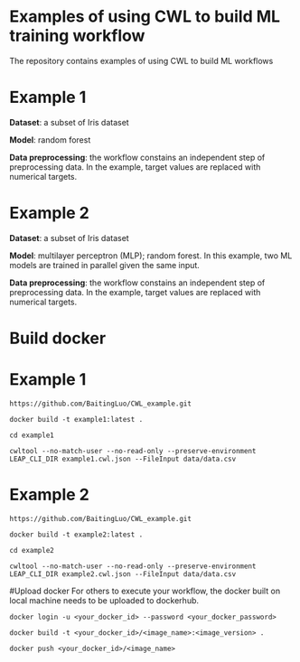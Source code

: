 # Examples of using CWL to build ML training workflow
The repository contains examples of using CWL to build ML workflows

# Example 1
**Dataset**: a subset of Iris dataset

**Model**: random forest

**Data preprocessing**: the workflow constains an independent step of preprocessing data. In the example, target values are replaced with numerical targets. 

# Example 2
**Dataset**: a subset of Iris dataset

**Model**: multilayer perceptron (MLP); random forest. In this example, two ML models are trained in parallel given the same input.

**Data preprocessing**: the workflow constains an independent step of preprocessing data. In the example, target values are replaced with numerical targets. 

# Build docker
# Example 1
```
https://github.com/BaitingLuo/CWL_example.git

docker build -t example1:latest .

cd example1

cwltool --no-match-user --no-read-only --preserve-environment LEAP_CLI_DIR example1.cwl.json --FileInput data/data.csv
```

# Example 2
```
https://github.com/BaitingLuo/CWL_example.git

docker build -t example2:latest .

cd example2

cwltool --no-match-user --no-read-only --preserve-environment LEAP_CLI_DIR example2.cwl.json --FileInput data/data.csv
```


#Upload docker
For others to execute your workflow, the docker built on local machine needs to be uploaded to dockerhub.
```
docker login -u <your_docker_id> --password <your_docker_password>

docker build -t <your_docker_id>/<image_name>:<image_version> .

docker push <your_docker_id>/<image_name>
```

